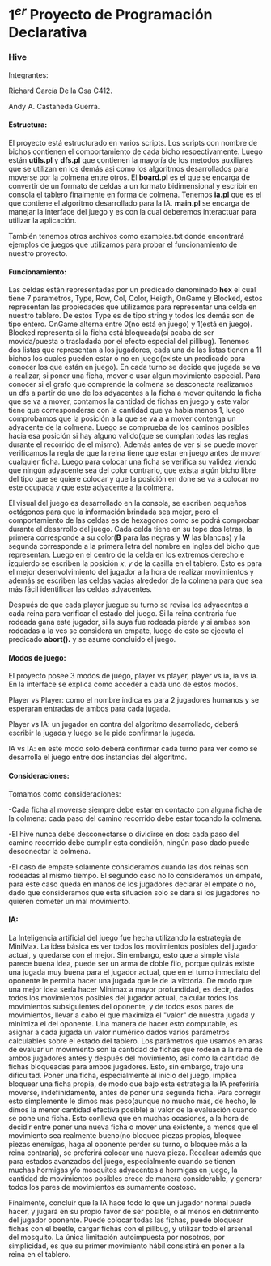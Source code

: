 # $1^{er}$ Proyecto de Programación Declarativa

### Hive

Integrantes:

Richard García De la Osa C412.

Andy A. Castañeda Guerra.



#### Estructura:

El proyecto está estructurado en varios scripts. Los scripts con nombre de bichos contienen el comportamiento de cada bicho respectivamente. Luego están __utils.pl__ y __dfs.pl__ que contienen la mayoría de los metodos auxiliares que se utilizan en los demás asi como los algoritmos desarrollados para moverse por la colmena entre otros. El __board.pl__ es el que se encarga de convertir de un formato de celdas a un formato bidimensional y escribir en consola el tablero finalmente en forma de colmena. Tenemos __ia.pl__ que es el que contiene el algoritmo desarrollado para la IA. __main.pl__ se encarga de manejar la interface del juego y es con la cual deberemos interactuar para utilizar la aplicación.

También tenemos otros archivos como examples.txt donde encontrará ejemplos de juegos que utilizamos para probar el funcionamiento de nuestro proyecto.

#### Funcionamiento:

Las celdas están representadas por un predicado denominado __hex__ el cual tiene 7 parametros, Type, Row, Col, Color, Heigth, OnGame y Blocked, estos representan las propiedades que utilizamos para representar una celda en nuestro tablero. De estos Type es de tipo string y todos los demás son de tipo entero. OnGame alterna entre 0(no está en juego) y 1(está en juego). Blocked representa si la ficha está bloqueada(si acaba de ser movida/puesta o trasladada por el efecto especial del pillbug). Tenemos dos listas que representan a los jugadores, cada una de las listas tienen a 11 bichos los cuales pueden estar o no en juego(existe un predicado para conocer los que están en juego). En cada turno se decide que jugada se va a realizar, si poner una ficha, mover o usar algun movimiento especial. Para conocer si el grafo que comprende la colmena se desconecta realizamos un dfs a partir de uno de los adyacentes a la ficha a mover quitando la ficha que se va a mover, contamos la cantidad de fichas en juego y este valor tiene que corresponderse con la cantidad que ya había menos 1, luego comprobamos que la posición a la que se va a a mover contenga un adyacente de la colmena. Luego se comprueba de los caminos posibles hacia esa posición si hay alguno valido(que se cumplan todas las reglas durante el recorrido de el mismo). Además antes de ver si se puede mover verificamos la regla de que la reina tiene que estar en juego antes de mover cualquier ficha. Luego para colocar una ficha se verifica su validez viendo que ningún adyacente sea del color contrario, que exista algún bicho libre del tipo que se quiere colocar y que la posición en done se va a colocar no este ocupada y que este adyacente a la colmena.

El visual del juego es desarrollado en la consola, se escriben pequeños octágonos para que la información brindada sea mejor, pero el comportamiento de las celdas es de hexagonos como se podrá comprobar durante el desarrollo del juego. Cada celda tiene en su tope dos letras, la primera corresponde a su color(__B__ para las negras y __W__ las blancas) y la segunda corresponde a la primera letra del nombre en ingles del bicho que representan. Luego en el centro de la celda en los extremos derecho e izquierdo se escriben la posición $x$, $y$ de la casilla en el tablero. Esto es para el mejor desenvolvimiento del jugador a la hora de realizar movimientos y además se escriben las celdas vacias alrededor de la colmena para que sea más fácil identificar las celdas adyacentes.

Después de que cada player juegue su turno se revisa los adyacentes a cada reina para verificar el estado del juego. Si la reina contraria fue rodeada gana este jugador, si la suya fue rodeada pierde y si ambas son rodeadas a la ves se considera un empate, luego de esto se ejecuta el predicado __abort().__ y se asume concluido el juego. 

#### Modos de juego:

El proyecto posee 3 modos de juego, player vs player, player vs ia, ia vs ia. En la interface se explica como acceder a cada uno de estos modos.

Player vs Player: como el nombre indica es para 2 jugadores humanos y se esperaran entradas de ambos para cada jugada.

Player vs IA: un jugador en contra del algoritmo desarrollado, deberá escribir la jugada y luego se le pide confirmar la jugada.

IA vs IA: en este modo solo deberá confirmar cada turno para ver como se desarrolla el juego entre dos instancias del algoritmo.

#### Consideraciones:

Tomamos como consideraciones:

-Cada ficha al moverse siempre debe estar en contacto con alguna ficha de la colmena: cada paso del camino recorrido debe estar tocando la colmena.

-El hive nunca debe desconectarse o dividirse en dos: cada paso del camino recorrido debe cumplir esta condición, ningún paso dado puede desconectar la colmena.

-El caso de empate solamente consideramos cuando las dos reinas son rodeadas al mismo tiempo. El segundo caso no lo consideramos un empate, para este caso queda en manos de los jugadores declarar el empate o no, dado que consideramos que esta situación solo se dará si los jugadores no quieren cometer un mal movimiento.

#### IA:

La Inteligencia artificial del juego fue hecha utilizando la estrategia de MiniMax. La idea básica es ver todos los movimientos posibles del jugador actual, y quedarse con el mejor. Sin embargo, esto que a simple vista parece buena idea, puede ser un arma de doble filo, porque quizás existe una jugada muy buena para el jugador actual, que en el turno inmediato del oponente le permita hacer una jugada que le de la victoria. De modo que una mejor idea sería hacer Minimax a mayor profundidad, es decir, dados todos los movimientos posibles del jugador actual, calcular todos los movimientos subsiguientes del oponente, y de todos esos pares de movimientos, llevar a cabo el que maximiza el "valor" de nuestra jugada y minimiza el del oponente. Una manera de hacer esto computable, es asignar a cada jugada un valor numérico dados varios parámetros calculables sobre el estado del tablero. Los parámetros que usamos en aras de evaluar un movimiento son la cantidad de fichas que rodean a la reina de ambos jugadores antes y después del movimiento, así como la cantidad de fichas bloqueadas para ambos jugadores. Esto, sin embargo, trajo una dificultad. Poner una ficha, especialmente al inicio del juego, implica bloquear una ficha propia, de modo que bajo esta estrategia la IA preferiría moverse, indefinidamente, antes de poner una segunda ficha. Para corregir esto simplemente le dimos más peso(aunque no mucho más, de hecho, le dimos la menor cantidad efectiva posible) al valor de la evaluación cuando se pone una ficha. Esto conlleva que en muchas ocasiones, a la hora de decidir entre poner una nueva ficha o mover una existente, a menos que el movimiento sea realmente bueno(no bloquee piezas propias, bloquee piezas enemigas, haga al oponente perder su turno, o bloquee más a la reina contraria), se preferirá colocar una nueva pieza. Recalcar además que para estados avanzados del juego, especialmente cuando se tienen muchas hormigas y/o mosquitos adyacentes a hormigas en juego, la cantidad de movimientos posibles crece de manera considerable, y generar todos los pares de movimientos es sumamente costoso. 

Finalmente, concluir que la IA hace todo lo que un jugador normal puede hacer, y jugará en su propio favor de ser posible, o al menos en detrimento del jugador oponente. Puede colocar todas las fichas, puede bloquear fichas con el beetle, cargar fichas con el pillbug, y utilizar todo el arsenal del mosquito. La única limitación autoimpuesta por nosotros, por simplicidad, es que su primer movimiento hábil consistirá en poner a la reina en el tablero.